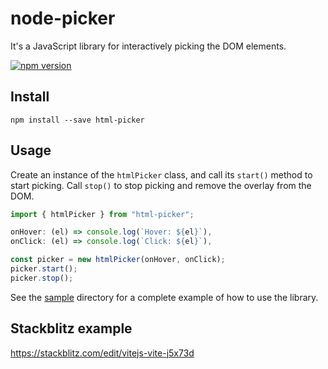 # node-picker

It's a JavaScript library for interactively picking the DOM elements.

[![npm version](https://badge.fury.io/js/pick-dom-element.svg)](https://badge.fury.io/js/pick-dom-element)

## Install

```npm install --save html-picker```

## Usage

Create an instance of the `htmlPicker` class, and call its `start()` method to start picking. Call `stop()` to stop picking and remove the overlay from the DOM.

```javascript
import { htmlPicker } from "html-picker";

onHover: (el) => console.log(`Hover: ${el}`),
onClick: (el) => console.log(`Click: ${el}`),

const picker = new htmlPicker(onHover, onClick);
picker.start();
picker.stop();
```

See the [sample](sample/)  directory for a complete example of how to use the library.

## Stackblitz example

https://stackblitz.com/edit/vitejs-vite-j5x73d

